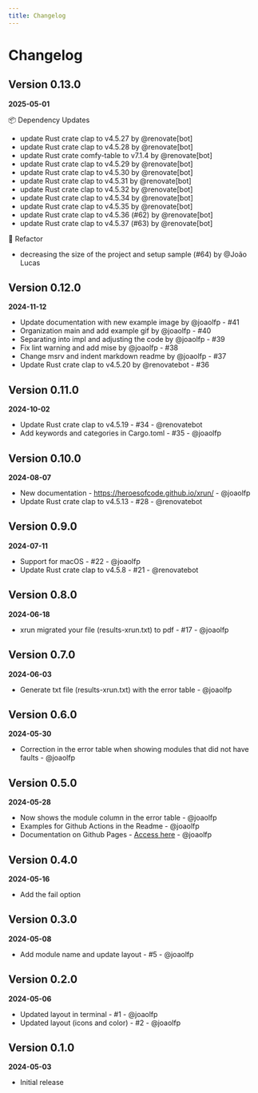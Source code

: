 ```yaml
---
title: Changelog
---
```


# Changelog

## Version 0.13.0
**2025-05-01**

📦 Dependency Updates
- update Rust crate clap to v4.5.27 by @renovate[bot]
- update Rust crate clap to v4.5.28 by @renovate[bot]
- update Rust crate comfy-table to v7.1.4 by @renovate[bot]
- update Rust crate clap to v4.5.29 by @renovate[bot]
- update Rust crate clap to v4.5.30 by @renovate[bot]
- update Rust crate clap to v4.5.31 by @renovate[bot]
- update Rust crate clap to v4.5.32 by @renovate[bot]
- update Rust crate clap to v4.5.34 by @renovate[bot]
- update Rust crate clap to v4.5.35 by @renovate[bot]
- update Rust crate clap to v4.5.36 (#62) by @renovate[bot]
- update Rust crate clap to v4.5.37 (#63) by @renovate[bot]

🚜 Refactor
- decreasing the size of the project and setup sample (#64) by @João Lucas

## Version 0.12.0
**2024-11-12**

- Update documentation with new example image by @joaolfp - #41
- Organization main and add example gif by @joaolfp - #40
- Separating into impl and adjusting the code by @joaolfp - #39
- Fix lint warning and add mise by @joaolfp - #38
- Change msrv and indent markdown readme by @joaolfp - #37
- Update Rust crate clap to v4.5.20 by @renovatebot - #36

## Version 0.11.0
**2024-10-02**

- Update Rust crate clap to v4.5.19 - #34 - @renovatebot
- Add keywords and categories in Cargo.toml - #35 - @joaolfp

## Version 0.10.0
**2024-08-07**

- New documentation - https://heroesofcode.github.io/xrun/ - @joaolfp
- Update Rust crate clap to v4.5.13 - #28 - @renovatebot

## Version 0.9.0
**2024-07-11**

- Support for macOS - #22 - @joaolfp
- Update Rust crate clap to v4.5.8 - #21 - @renovatebot

## Version 0.8.0
**2024-06-18**

- xrun migrated your file (results-xrun.txt) to pdf - #17 - @joaolfp

## Version 0.7.0
**2024-06-03**

- Generate txt file (results-xrun.txt) with the error table - @joaolfp

## Version 0.6.0
**2024-05-30**

- Correction in the error table when showing modules that did not have faults - @joaolfp

## Version 0.5.0
**2024-05-28**

- Now shows the module column in the error table - @joaolfp
- Examples for Github Actions in the Readme - @joaolfp
- Documentation on Github Pages - [Access here](https://heroesofcode.github.io/xrun/) - @joaolfp

## Version 0.4.0
**2024-05-16**

- Add the fail option

## Version 0.3.0
**2024-05-08**

- Add module name and update layout - #5 - @joaolfp

## Version 0.2.0
**2024-05-06**

- Updated layout in terminal - #1 - @joaolfp
- Updated layout (icons and color) - #2 - @joaolfp

## Version 0.1.0
**2024-05-03**

- Initial release
